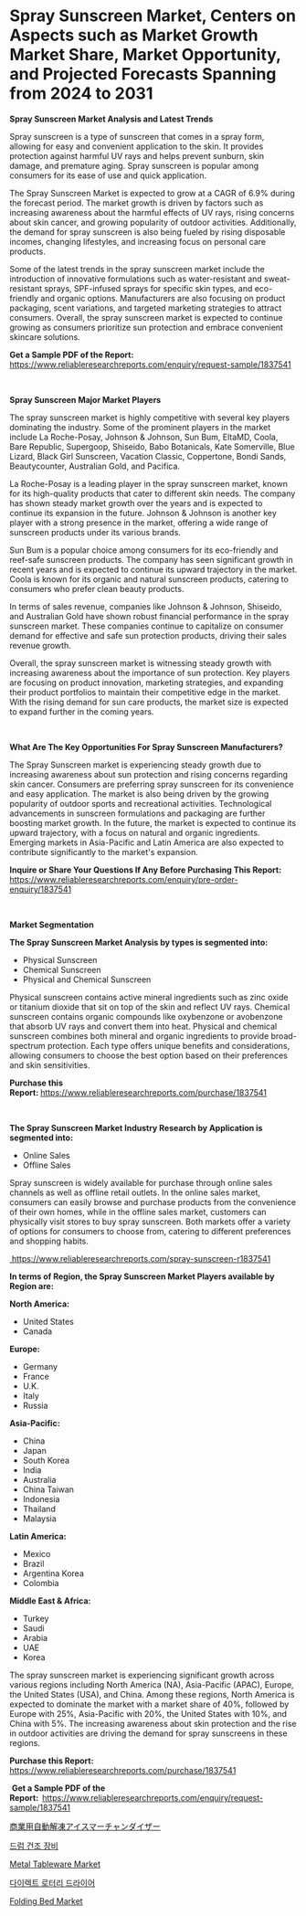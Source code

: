 <p><h1>Spray Sunscreen Market, Centers on Aspects such as Market Growth Market Share, Market Opportunity, and Projected Forecasts Spanning from 2024 to 2031</h1></p><p><strong>Spray Sunscreen Market Analysis and Latest Trends</strong></p>
<p><p>Spray sunscreen is a type of sunscreen that comes in a spray form, allowing for easy and convenient application to the skin. It provides protection against harmful UV rays and helps prevent sunburn, skin damage, and premature aging. Spray sunscreen is popular among consumers for its ease of use and quick application.</p><p>The Spray Sunscreen Market is expected to grow at a CAGR of 6.9% during the forecast period. The market growth is driven by factors such as increasing awareness about the harmful effects of UV rays, rising concerns about skin cancer, and growing popularity of outdoor activities. Additionally, the demand for spray sunscreen is also being fueled by rising disposable incomes, changing lifestyles, and increasing focus on personal care products.</p><p>Some of the latest trends in the spray sunscreen market include the introduction of innovative formulations such as water-resistant and sweat-resistant sprays, SPF-infused sprays for specific skin types, and eco-friendly and organic options. Manufacturers are also focusing on product packaging, scent variations, and targeted marketing strategies to attract consumers. Overall, the spray sunscreen market is expected to continue growing as consumers prioritize sun protection and embrace convenient skincare solutions.</p></p>
<p><strong>Get a Sample PDF of the Report:&nbsp;</strong> <a href="https://www.reliableresearchreports.com/enquiry/request-sample/1837541">https://www.reliableresearchreports.com/enquiry/request-sample/1837541</a></p>
<p>&nbsp;</p>
<p><strong>Spray Sunscreen Major Market Players</strong></p>
<p><p>The spray sunscreen market is highly competitive with several key players dominating the industry. Some of the prominent players in the market include La Roche-Posay, Johnson & Johnson, Sun Bum, EltaMD, Coola, Bare Republic, Supergoop, Shiseido, Babo Botanicals, Kate Somerville, Blue Lizard, Black Girl Sunscreen, Vacation Classic, Coppertone, Bondi Sands, Beautycounter, Australian Gold, and Pacifica.</p><p>La Roche-Posay is a leading player in the spray sunscreen market, known for its high-quality products that cater to different skin needs. The company has shown steady market growth over the years and is expected to continue its expansion in the future. Johnson & Johnson is another key player with a strong presence in the market, offering a wide range of sunscreen products under its various brands.</p><p>Sun Bum is a popular choice among consumers for its eco-friendly and reef-safe sunscreen products. The company has seen significant growth in recent years and is expected to continue its upward trajectory in the market. Coola is known for its organic and natural sunscreen products, catering to consumers who prefer clean beauty products.</p><p>In terms of sales revenue, companies like Johnson & Johnson, Shiseido, and Australian Gold have shown robust financial performance in the spray sunscreen market. These companies continue to capitalize on consumer demand for effective and safe sun protection products, driving their sales revenue growth.</p><p>Overall, the spray sunscreen market is witnessing steady growth with increasing awareness about the importance of sun protection. Key players are focusing on product innovation, marketing strategies, and expanding their product portfolios to maintain their competitive edge in the market. With the rising demand for sun care products, the market size is expected to expand further in the coming years.</p></p>
<p>&nbsp;</p>
<p><strong>What Are The Key Opportunities For Spray Sunscreen Manufacturers?</strong></p>
<p><p>The Spray Sunscreen market is experiencing steady growth due to increasing awareness about sun protection and rising concerns regarding skin cancer. Consumers are preferring spray sunscreen for its convenience and easy application. The market is also being driven by the growing popularity of outdoor sports and recreational activities. Technological advancements in sunscreen formulations and packaging are further boosting market growth. In the future, the market is expected to continue its upward trajectory, with a focus on natural and organic ingredients. Emerging markets in Asia-Pacific and Latin America are also expected to contribute significantly to the market's expansion.</p></p>
<p><strong>Inquire or Share Your Questions If Any Before Purchasing This Report:</strong> <a href="https://www.reliableresearchreports.com/enquiry/pre-order-enquiry/1837541">https://www.reliableresearchreports.com/enquiry/pre-order-enquiry/1837541</a></p>
<p>&nbsp;</p>
<p><strong>Market Segmentation</strong></p>
<p><strong>The Spray Sunscreen Market Analysis by types is segmented into:</strong></p>
<p><ul><li>Physical Sunscreen</li><li>Chemical Sunscreen</li><li>Physical and Chemical Sunscreen</li></ul></p>
<p><p>Physical sunscreen contains active mineral ingredients such as zinc oxide or titanium dioxide that sit on top of the skin and reflect UV rays. Chemical sunscreen contains organic compounds like oxybenzone or avobenzone that absorb UV rays and convert them into heat. Physical and chemical sunscreen combines both mineral and organic ingredients to provide broad-spectrum protection. Each type offers unique benefits and considerations, allowing consumers to choose the best option based on their preferences and skin sensitivities.</p></p>
<p><strong>Purchase this Report:&nbsp;</strong><a href="https://www.reliableresearchreports.com/purchase/1837541">https://www.reliableresearchreports.com/purchase/1837541</a></p>
<p>&nbsp;</p>
<p><strong>The Spray Sunscreen Market Industry Research by Application is segmented into:</strong></p>
<p><ul><li>Online Sales</li><li>Offline Sales</li></ul></p>
<p><p>Spray sunscreen is widely available for purchase through online sales channels as well as offline retail outlets. In the online sales market, consumers can easily browse and purchase products from the convenience of their own homes, while in the offline sales market, customers can physically visit stores to buy spray sunscreen. Both markets offer a variety of options for consumers to choose from, catering to different preferences and shopping habits.</p></p>
<p><a href="https://www.reliableresearchreports.com/spray-sunscreen-r1837541">&nbsp;https://www.reliableresearchreports.com/spray-sunscreen-r1837541</a></p>
<p><strong>In terms of Region, the Spray Sunscreen Market Players available by Region are:</strong></p>
<p>
    <p> <strong> North America: </strong>
        <ul>
            <li>United States</li>
            <li>Canada</li>
        </ul>
        </p> 
    <p> <strong> Europe: </strong>
        <ul>
            <li>Germany</li>
            <li>France</li>
            <li>U.K.</li>
            <li>Italy</li>
            <li>Russia</li>
        </ul>
        </p> 
    <p> <strong> Asia-Pacific: </strong>
        <ul>
            <li>China</li>
            <li>Japan</li>
            <li>South Korea</li>
            <li>India</li>
            <li>Australia</li>
            <li>China Taiwan</li>
            <li>Indonesia</li>
            <li>Thailand</li>
            <li>Malaysia</li>
        </ul>
        </p> 
    <p> <strong> Latin America: </strong>
        <ul>
            <li>Mexico</li>
            <li>Brazil</li>
            <li>Argentina Korea</li>
            <li>Colombia</li>
        </ul>
        </p> 
    <p> <strong> Middle East & Africa: </strong>
        <ul>
            <li>Turkey</li>
            <li>Saudi</li>
            <li>Arabia</li>
            <li>UAE</li>
            <li>Korea</li>
        </ul>
    </p>
    </p>
<p><p>The spray sunscreen market is experiencing significant growth across various regions including North America (NA), Asia-Pacific (APAC), Europe, the United States (USA), and China. Among these regions, North America is expected to dominate the market with a market share of 40%, followed by Europe with 25%, Asia-Pacific with 20%, the United States with 10%, and China with 5%. The increasing awareness about skin protection and the rise in outdoor activities are driving the demand for spray sunscreens in these regions.</p></p>
<p><strong>Purchase this Report: </strong><a href="https://www.reliableresearchreports.com/purchase/1837541">https://www.reliableresearchreports.com/purchase/1837541</a></p>
<p>&nbsp;<strong>Get a Sample PDF of the Report:&nbsp;&nbsp;</strong><a href="https://www.reliableresearchreports.com/enquiry/request-sample/1837541">https://www.reliableresearchreports.com/enquiry/request-sample/1837541</a></p>
<p><strong></strong></p>
<p><p><a href="https://github.com/DeonBoer2023/Market-Research-Report-List-1/blob/main/2945378143864.md">商業用自動解凍アイスマーチャンダイザー</a></p><p><a href="https://github.com/JosefaRice/Market-Research-Report-List-1/blob/main/3485557151615.md">드럼 건조 장비</a></p><p><a href="https://github.com/RoccoManning/Market-Research-Report-List-5/blob/main/metal-tableware-market.md">Metal Tableware Market</a></p><p><a href="https://github.com/xvz497517413/Market-Research-Report-List-2/blob/main/3080938151616.md">다이렉트 로터리 드라이어</a></p><p><a href="https://github.com/mateobossinovero/Market-Research-Report-List-1/blob/main/folding-bed-market.md">Folding Bed Market</a></p></p>